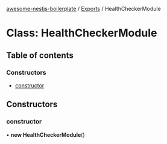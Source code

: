[awesome-nestjs-boilerplate](../README.md) / [Exports](../modules.md) / HealthCheckerModule

# Class: HealthCheckerModule

## Table of contents

### Constructors

- [constructor](HealthCheckerModule.md#constructor)

## Constructors

### constructor

• **new HealthCheckerModule**()
